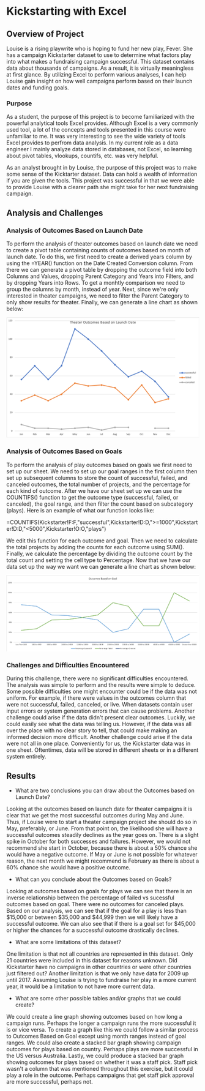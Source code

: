 # Kickstarting with Excel

## Overview of Project
Louise is a rising playwrite who is hoping to fund her new play, Fever. She has a campaign Kickstarter dataset to use to determine what factors play into what makes a fundraising campaign successful. This dataset contains data about thousands of campaigns. As a result, it is virtually meaningless at first glance. By utilizing Excel to perform various analyses, I can help Louise gain insight on how well campaigns perform based on their launch dates and funding goals. 

### Purpose
As a student, the purpose of this project is to become familiarized with the powerful analytical tools Excel provides. Although Excel is a very commonly used tool, a lot of the concepts and tools presented in this course were unfamiliar to me. It was very interesting to see the wide variety of tools Excel provides to perfrom data analysis. In my current role as a data engineer I mainly analyze data stored in databases, not Excel, so learning about pivot tables, vlookups, countifs, etc. was very helpful.

As an analyst brought in by Louise, the purpose of this project was to make some sense of the Kicktarter dataset. Data can hold a wealth of information if you are given the tools. This project was successful in that we were able to provide Louise with a clearer path she might take for her next fundraising campaign.

## Analysis and Challenges

### Analysis of Outcomes Based on Launch Date

To perform the analysis of theater outcomes based on launch date we need to create a pivot table containing counts of outcomes based on month of launch date. To do this, we first need to create a derived years column by using the =YEAR() function on the Date Created Conversion column. From there we can generate a pivot table by dropping the outcome field into both Columns and Values, dropping Parent Category and Years into Filters, and by dropping Years into Rows. To get a monhtly comparison we need to group the columns by month, instead of year. Next, since we're only interested in theater campaigns, we need to filter the Parent Category to only show results for theater. Finally, we can generate a line chart as shown below:

![Theater_Outcomes](https://github.com/kimcheese33/kickstarter-analysis-mod1/blob/master/Theater_Outcomes_vs_Launch.png)



### Analysis of Outcomes Based on Goals

To perform the analysis of play outcomes based on goals we first need to set up our sheet. We need to set up our goal ranges in the first column then set up subsequent columns to store the count of successful, failed, and canceled outcomes, the total number of projects, and the percentage for each kind of outcome. After we have our sheet set up we can use the COUNTIFS() function to get the outcome type (successful, failed, or canceled), the goal range, and then filter the count based on subcategory (plays). Here is an example of what our function looks like:

=COUNTIFS(Kickstarter!F:F,"successful",Kickstarter!D:D,">=1000",Kickstarter!D:D,"<5000",Kickstarter!O:O,"plays")

We edit this function for each outcome and goal. Then we need to calculate the total projects by adding the counts for each outcome using SUM(). Finally, we calculate the percentage by dividing the outcome count by the total count and setting the cell type to Percentage. Now that we have our data set up the way we want we can generate a line chart as shown below:

![image_name](https://github.com/kimcheese33/kickstarter-analysis-mod1/blob/master/Outcomes_vs_Goals.png)



### Challenges and Difficulties Encountered

During this challenge, there were no significant difficulties encountered. The analysis was simple to perform and the results were simple to deduce. Some possible difficulties one might encounter could be if the data was not uniform. For example, if there were values in the outcomes column that were not successful, failed, canceled, or live. When datasets contain user input errors or system generation errors that can cause problems. Another challenge could arise if the data didn't present clear outcomes. Luckily, we could easily see what the data was telling us. However, if the data was all over the place with no clear story to tell, that could make making an informed decision more difficult. Another challenge could arise if the data were not all in one place. Conveniently for us, the Kickstarter data was in one sheet. Oftentimes, data will be stored in different sheets or in a different system entirely.

## Results

- What are two conclusions you can draw about the Outcomes based on Launch Date?

Looking at the outcomes based on launch date for theater campaigns it is clear that we get the most successful outcomes during May and June. Thus, if Louise were to start a theater campaign project she should do so in May, preferably, or June. From that point on, the likelihood she will have a successful outcomes steadily declines as the year goes on. There is a slight spike in October for both successes and failures. However, we would not recommend she start in October, because there is about a 50% chance she would have a negative outcome. If May or June is not possible for whatever reason, the next month we might recommend is February as there is about a 60% chance she would have a positive outcome.

- What can you conclude about the Outcomes based on Goals?

Looking at outcomes based on goals for plays we can see that there is an inverse relationship between the percentage of failed vs sucessful outcomes based on goal. There were no outcomes for canceled plays. Based on our analysis, we can see that if the goal for a play is less than $15,000 or between $35,000 and $44,999 then we will likely have a successful outcome. We can also see that if there is a goal set for $45,000 or higher the chances for a successful outcome drastically declines.

- What are some limitations of this dataset?

One limitation is that not all countries are represented in this dataset. Only 21 countries were included in this dataset for reasons unknown. Did Kickstarter have no campaigns in other countries or were other countries just filtered out? 
Another limitation is that we only have data for 2009 up until 2017. Assuming Louise is trying to fundraise her play in a more current year, it would be a limitation to not have more current data.


- What are some other possible tables and/or graphs that we could create?

We could create a line graph showing outcomes based on how long a campaign runs. Perhaps the longer a campaign runs the more successful it is or vice versa. To create a graph like this we could follow a similar process to Outcomes Based on Goal except using month ranges instead of goal ranges. We could also create a stacked bar graph showing campaign outcomes for plays based on country. Perhaps plays are more successful in the US versus Australia. Lastly, we could produce a stacked bar graph showing outcomes for plays based on whether it was a staff pick. Staff pick wasn't a column that was mentioned throughout this exercise, but it could play a role in the outcome. Perhaps campaigns that get staff pick approval are more successful, perhaps not.


